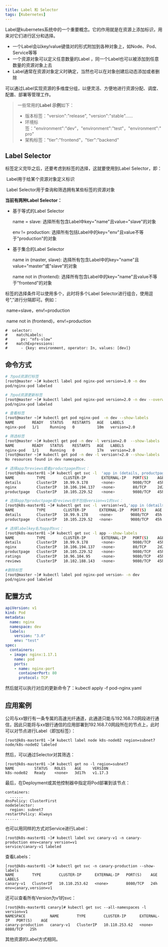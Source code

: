 ```yaml
---
title: Label 和 Selector
tags: [Kubernetes]
---
```



Label是kubernetes系统中的一个重要概念。它的作用就是在资源上添加标识，用来对它们进行区分和选择。

- 一个Label会以key/value键值对的形式附加到各种对象上，如Node、Pod、Service等等
- 一个资源对象可以定义任意数量的Label ，同一个Label也可以被添加到任意数量的资源对象上去
- Label通常在资源对象定义时确定，当然也可以在对象创建后动态添加或者删除

可以通过Label实现资源的多维度分组，以便灵活、方便地进行资源分配、调度、配置、部署等管理工作。

> 一些常用的**Label 示例**如下：
>
> - 版本标签："version":"release", "version":"stable"......
> - 环境标签："environment":"dev"，"environment":"test"，"environment":"pro"
> - 架构标签："tier":"frontend"，"tier":"backend"

## Label Selector

标签定义完毕之后，还要考虑到标签的选择，这就要使用到Label Selector，即：

​    Label用于给某个资源对象定义标识

​    Label Selector用于查询和筛选拥有某些标签的资源对象

**当前有两种Label Selector：**

- 基于等式的Label Selector

  name = slave: 选择所有包含Label中key="name"且value="slave"的对象

  env != production: 选择所有包括Label中的key="env"且value不等于"production"的对象

- 基于集合的Label Selector

  name in (master, slave): 选择所有包含Label中的key="name"且value="master"或"slave"的对象

  name not in (frontend): 选择所有包含Label中的key="name"且value不等于"frontend"的对象

标签的选择条件可以使用多个，此时将多个Label Selector进行组合，使用逗号","进行分隔即可。例如：

​		name=slave，env!=production

​		name not in (frontend)，env!=production

```
#  selector:
#    matchLabels:
#      pv: "nfs-slow"
#    matchExpressions:
#      - {key: environment, operator: In, values: [dev]}
```

## **命令方式**

```bash
# 为pod资源打标签
[root@master ~]# kubectl label pod nginx-pod version=1.0 -n dev
pod/nginx-pod labeled
```
``` bash
# 为pod资源更新标签
[root@master ~]# kubectl label pod nginx-pod version=2.0 -n dev --overwrite
pod/nginx-pod labeled
```
```bash
# 查看标签
[root@master ~]# kubectl get pod nginx-pod  -n dev --show-labels
NAME        READY   STATUS    RESTARTS   AGE   LABELS
nginx-pod   1/1     Running   0          10m   version=2.0
```
```bash
# 筛选标签
[root@master ~]# kubectl get pod -n dev -l version=2.0  --show-labels
NAME        READY   STATUS    RESTARTS   AGE   LABELS
nginx-pod   1/1     Running   0          17m   version=2.0
[root@master ~]# kubectl get pod -n dev -l version!=2.0 --show-labels
No resources found in dev namespace.
```
```bash
# 选择app为reviews或者productpage的svc：
[root@k8s-master01 ~]# kubectl get svc -l  'app in (details, productpage)' --show-labels
NAME          TYPE        CLUSTER-IP       EXTERNAL-IP   PORT(S)    AGE     LABELS
details       ClusterIP   10.99.9.178      <none>        9080/TCP   45h     app=details
nginx         ClusterIP   10.106.194.137   <none>        80/TCP     2d21h   app=productpage,version=v1
productpage   ClusterIP   10.105.229.52    <none>        9080/TCP   45h     app=productpage,tier=frontend
```
```bash
# 选择app为productpage或reviews但不包括version=v1的svc：
[root@k8s-master01 ~]# kubectl get svc -l  version!=v1,'app in (details, productpage)' --show-labels
NAME          TYPE        CLUSTER-IP      EXTERNAL-IP   PORT(S)    AGE   LABELS
details       ClusterIP   10.99.9.178     <none>        9080/TCP   45h   app=details
productpage   ClusterIP   10.105.229.52   <none>        9080/TCP   45h   app=productpage,tier=frontend
```
```bash
# 选择labelkey名为app的svc：
[root@k8s-master01 ~]# kubectl get svc -l app --show-labels
NAME          TYPE        CLUSTER-IP       EXTERNAL-IP   PORT(S)    AGE     LABELS
details       ClusterIP   10.99.9.178      <none>        9080/TCP   45h     app=details
nginx         ClusterIP   10.106.194.137   <none>        80/TCP     2d21h   app=productpage,version=v1
productpage   ClusterIP   10.105.229.52    <none>        9080/TCP   45h     app=productpage,tier=frontend
ratings       ClusterIP   10.96.104.95     <none>        9080/TCP   45h     app=ratings
reviews       ClusterIP   10.102.188.143   <none>        9080/TCP   45h     app=reviews
```


```bash
#删除标签
[root@master ~]# kubectl label pod nginx-pod version- -n dev
pod/nginx-pod labeled
```

## **配置方式**

```yaml
apiVersion: v1
kind: Pod
metadata:
  name: nginx
  namespace: dev
  labels:
    version: "3.0" 
    env: "test"
spec:
  containers:
  - image: nginx:1.17.1
    name: pod
    ports:
    - name: nginx-port
      containerPort: 80
      protocol: TCP
```

然后就可以执行对应的更新命令了：kubectl  apply  -f  pod-nginx.yaml

## 应用案例

公司与xx银行有一条专属的高速光纤通道，此通道只能与192.168.7.0网段进行通信，因此只能将与xx银行通信的应用部署到192.168.7.0网段所在的节点上，此时可以对节点进行Label（即加标签）：

```
[root@k8s-master01 ~]# kubectl label node k8s-node02 region=subnet7
node/k8s-node02 labeled
```
然后，可以通过Selector对其筛选：
```
[root@k8s-master01 ~]# kubectl get no -l region=subnet7
NAME         STATUS   ROLES    AGE     VERSION
k8s-node02   Ready    <none>   3d17h   v1.17.3
```
最后，在Deployment或其他控制器中指定将Pod部署到该节点：


```
containers:
  ......
dnsPolicy: ClusterFirst
nodeSelector:
  region: subnet7
restartPolicy: Always
......
```


也可以用同样的方式对Service进行Label：


```
[root@k8s-master01 ~]# kubectl label svc canary-v1 -n canary-production env=canary version=v1
service/canary-v1 labeled
```
查看Labels：

```
[root@k8s-master01 ~]# kubectl get svc -n canary-production --show-labels
NAME        TYPE        CLUSTER-IP      EXTERNAL-IP   PORT(S)    AGE   LABELS
canary-v1   ClusterIP   10.110.253.62   <none>        8080/TCP   24h   env=canary,version=v1
```
还可以查看所有Version为v1的svc：

```
[root@k8s-master01 canary]# kubectl get svc --all-namespaces -l version=v1
NAMESPACE           NAME        TYPE        CLUSTER-IP      EXTERNAL-IP   PORT(S)    AGE
canary-production   canary-v1   ClusterIP   10.110.253.62   <none>        8080/TCP   25h

```
其他资源的Label方式相同。

